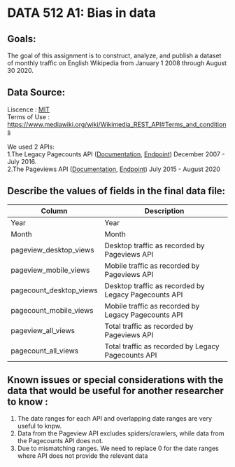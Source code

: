 # DATA 512 A1: Bias in data
## Goals:
The goal of this assignment is to construct, analyze, and publish a dataset of monthly traffic on English Wikipedia from January 1 2008 through August 30 2020.

## Data Source:
Liscence : [MIT](https://github.com/ankitapal189/data-512/blob/main/data-512-a1/LICENSE.md)<BR>
Terms of Use : https://www.mediawiki.org/wiki/Wikimedia_REST_API#Terms_and_conditions<BR>
 <BR>
 We used 2 APIs:<BR>
1.The Legacy Pagecounts API ([Documentation](https://wikitech.wikimedia.org/wiki/Analytics/AQS/Legacy_Pagecounts), [Endpoint](https://wikimedia.org/api/rest_v1/#!/Pagecounts_data_(legacy)/get_metrics_legacy_pagecounts_aggregate_project_access_site_granularity_start_end))
December 2007 - July 2016.<BR>
2.The Pageviews API  ([Documentation](https://wikitech.wikimedia.org/wiki/Analytics/AQS/Pageviews), [Endpoint](https://wikimedia.org/api/rest_v1/#!/Pageviews_data/get_metrics_pageviews_aggregate_project_access_agent_granularity_start_end))
July 2015 - August 2020<BR>

## Describe the values of fields in the final data file:
| Column | Description |
|--------|-------------|
| Year | Year|
| Month | Month|			
| pageview_desktop_views | Desktop traffic as recorded by Pageviews API  |
| pageview_mobile_views | Mobile traffic as recorded by Pageviews API  |
| pagecount_desktop_views | Desktop traffic as recorded by Legacy Pagecounts API |
| pagecount_mobile_views |  Mobile traffic as recorded by Legacy Pagecounts API   |
| pageview_all_views | Total traffic as recorded by Pageviews API |
| pagecount_all_views | Total traffic as recorded by Legacy Pagecounts API |

## Known issues or special considerations with the data that would be useful for another researcher to know :
1. The date ranges for each API and overlapping date ranges are very useful to knpw. <BR>
2. Data from the Pageview API excludes spiders/crawlers, while data from the Pagecounts API does not. <BR>
3. Due to mismatching ranges. We need to replace 0 for the date ranges where API does not provide the relevant data
